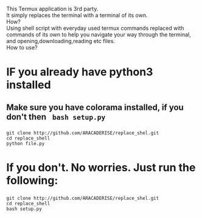 This Termux application is 3rd party.
<br>
It simply replaces the terminal with a terminal of its own.
<br>
How?
<br>
Using shell script with everyday used termux commands replaced with commands of its own to help you navigate your way through
the terminal, and opening,downloading,reading etc files.
<br>
How to use?
<br>
# IF you already have python3 installed #

## Make sure you have colorama installed, if you don't then ``` bash setup.py``` ##

### ###

```
git clone http://github.com/ARACADERISE/replace_shel.git
cd replace_shell
python file.py
```
# If you don't. No worries. Just run the following: #

### ###

```
git clone http://github.com/ARACADERISE/replace_shel.git
cd replace_shell
bash setup.py
```
